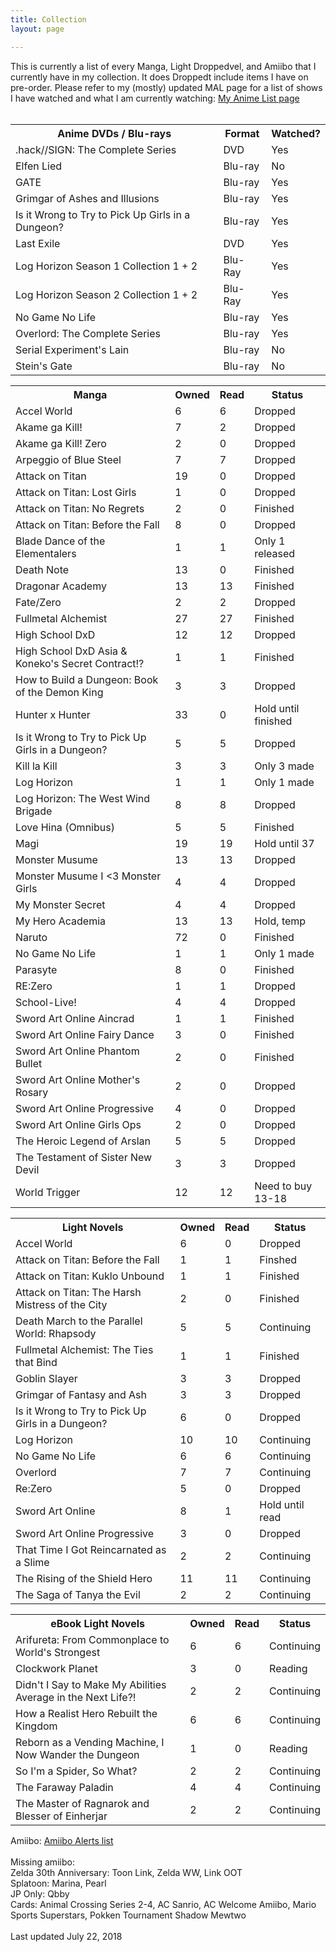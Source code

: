 ```yaml
---
title: Collection
layout: page

---
```

<p>This is currently a list of every Manga, Light Droppedvel, and Amiibo that I currently have in my collection. It does Droppedt include items I have on pre-order. Please refer to my (mostly) updated MAL page for a list of shows I have watched and what I am currently watching:
<a href="https://myanimelist.net/animelist/OtakuShowboat">My Anime List page</a>
<br />
<br />
<table id="Anime">
	<tr>
		<th>Anime DVDs / Blu-rays</th>
		<th>Format</th>
		<th>Watched?</th>
	</tr>
	<tr>
		<td>.hack//SIGN: The Complete Series</td>
		<td>DVD</td>
		<td>Yes</td>
	</tr>
	<tr>
		<td>Elfen Lied</td>
		<td>Blu-ray</td>
		<td>No</td>
	</tr>
	<tr>
		<td>GATE</td>
		<td>Blu-ray</td>
		<td>Yes</td>
	</tr>
	<tr>
		<td>Grimgar of Ashes and Illusions</td>
		<td>Blu-ray</td>
		<td>Yes</td>
	</tr>
	<tr>
		<td>Is it Wrong to Try to Pick Up Girls in a Dungeon?</td>
		<td>Blu-ray</td>
		<td>Yes</td>
	</tr>
	<tr>
		<td>Last Exile</td>
		<td>DVD</td>
		<td>Yes</td>
	</tr>
	<tr>
		<td>Log Horizon Season 1 Collection 1 + 2</td>
		<td>Blu-Ray</td>
		<td>Yes</td>
	</tr>
	<tr>
		<td>Log Horizon Season 2 Collection 1 + 2</td>
		<td>Blu-Ray</td>
		<td>Yes</td>
	</tr>
	<tr>
		<td>No Game No Life</td>
		<td>Blu-ray</td>
		<td>Yes</td>
	</tr>
	<tr>
		<td>Overlord: The Complete Series</td>
		<td>Blu-ray</td>
		<td>Yes</td>
	</tr>
	<tr>
		<td>Serial Experiment's Lain</td>
		<td>Blu-ray</td>
		<td>No</td>
	</tr>
	<tr>
		<td>Stein's Gate</td>
		<td>Blu-ray</td>
		<td>No</td>
	</tr>
</table>

<table id="Manga">
	<tr>
		<th>Manga</th>
		<th>Owned</th>
		<th>Read</th>
		<th>Status</th>
	</tr>
	<tr>
		<td>Accel World</td>
		<td>6</td>
		<td>6</td>
		<td>Dropped</td>
	</tr>
	<tr>
		<td>Akame ga Kill!</td>
		<td>7</td>
		<td>2</td>
		<td>Dropped</td>
	</tr>
	<tr>
		<td>Akame ga Kill! Zero</td>
		<td>2</td>
		<td>0</td>
		<td>Dropped</td>
	</tr>
	<tr>
		<td>Arpeggio of Blue Steel</td>
		<td>7</td>
		<td>7</td>
		<td>Dropped</td>
	</tr>
	<tr>
		<td>Attack on Titan</td>
		<td>19</td>
		<td>0</td>
		<td>Dropped</td>
	</tr>
	<tr>
		<td>Attack on Titan: Lost Girls</td>
		<td>1</td>
		<td>0</td>
		<td>Dropped</td>
	</tr>
	<tr>
		<td>Attack on Titan: No Regrets</td>
		<td>2</td>
		<td>0</td>
		<td>Finished</td>
	</tr>
	<tr>
		<td>Attack on Titan: Before the Fall</td>
		<td>8</td>
		<td>0</td>
		<td>Dropped</td>
	</tr>
	<tr>
		<td>Blade Dance of the Elementalers</td>
		<td>1</td>
		<td>1</td>
		<td>Only 1 released</td>
	</tr>
	<tr>
		<td>Death Note</td>
		<td>13</td>
		<td>0</td>
		<td>Finished</td>
	</tr>
	<tr>
		<td>Dragonar Academy</td>
		<td>13</td>
		<td>13</td>
		<td>Finished</td>
	</tr>
	<tr>
		<td>Fate/Zero</td>
		<td>2</td>
		<td>2</td>
		<td>Dropped</td>
	</tr>
	<tr>
		<td>Fullmetal Alchemist</td>
		<td>27</td>
		<td>27</td>
		<td>Finished</td>
	</tr>
	<tr>
		<td>High School DxD</td>
		<td>12</td>
		<td>12</td>
		<td>Dropped</td>
	</tr>
	<tr>
		<td>High School DxD Asia &amp; Koneko's Secret Contract!?</td>
		<td>1</td>
		<td>1</td>
		<td>Finished</td>
	</tr>
	<tr>
		<td>How to Build a Dungeon: Book of the Demon King</td>
		<td>3</td>
		<td>3</td>
		<td>Dropped</td>
	</tr>
	<tr>
		<td>Hunter x Hunter</td>
		<td>33</td>
		<td>0</td>
		<td>Hold until finished</td>
	</tr>
	<tr>
		<td>Is it Wrong to Try to Pick Up Girls in a Dungeon?</td>
		<td>5</td>
		<td>5</td>
		<td>Dropped</td>
	</tr>
	<tr>
		<td>Kill la Kill</td>
		<td>3</td>
		<td>3</td>
		<td>Only 3 made</td>
	</tr>
	<tr>
		<td>Log Horizon</td>
		<td>1</td>
		<td>1</td>
		<td>Only 1 made</td>
	</tr>
	<tr>
		<td>Log Horizon: The West Wind Brigade</td>
		<td>8</td>
		<td>8</td>
		<td>Dropped</td>
	</tr>
	<tr>
		<td>Love Hina (Omnibus)</td>
		<td>5</td>
		<td>5</td>
		<td>Finished</td>
	</tr>
	<tr>
		<td>Magi</td>
		<td>19</td>
		<td>19</td>
		<td>Hold until 37</td>
	</tr>
	<tr>
		<td>Monster Musume</td>
		<td>13</td>
		<td>13</td>
		<td>Dropped</td>
	</tr>
	<tr>
		<td>Monster Musume I &lt;3 Monster Girls</td>
		<td>4</td>
		<td>4</td>
		<td>Dropped</td>
	</tr>
	<tr>
		<td>My Monster Secret</td>
		<td>4</td>
		<td>4</td>
		<td>Dropped</td>
	</tr>
	<tr>
		<td>My Hero Academia</td>
		<td>13</td>
		<td>13</td>
		<td>Hold, temp</td>
	</tr>
	<tr>
		<td>Naruto</td>
		<td>72</td>
		<td>0</td>
		<td>Finished</td>
	</tr>
	<tr>
		<td>No Game No Life</td>
		<td>1</td>
		<td>1</td>
		<td>Only 1 made</td>
	</tr>
	<tr>
		<td>Parasyte</td>
		<td>8</td>
		<td>0</td>
		<td>Finished</td>
	</tr>
	<tr>
		<td>RE:Zero</td>
		<td>1</td>
		<td>1</td>
		<td>Dropped</td>
	</tr>
	<tr>
		<td>School-Live!</td>
		<td>4</td>
		<td>4</td>
		<td>Dropped</td>
	</tr>
	<tr>
		<td>Sword Art Online Aincrad</td>
		<td>1</td>
		<td>1</td>
		<td>Finished</td>
	</tr>
	<tr>
		<td>Sword Art Online Fairy Dance</td>
		<td>3</td>
		<td>0</td>
		<td>Finished</td>
	</tr>
	<tr>
		<td>Sword Art Online Phantom Bullet</td>
		<td>2</td>
		<td>0</td>
		<td>Finished</td>
	</tr>
	<tr>
		<td>Sword Art Online Mother's Rosary</td>
		<td>2</td>
		<td>0</td>
		<td>Dropped</td>
	</tr>
	<tr>
		<td>Sword Art Online Progressive</td>
		<td>4</td>
		<td>0</td>
		<td>Dropped</td>
	</tr>
	<tr>
		<td>Sword Art Online Girls Ops</td>
		<td>2</td>
		<td>0</td>
		<td>Dropped</td>
	</tr>
	<tr>
		<td>The Heroic Legend of Arslan</td>
		<td>5</td>
		<td>5</td>
		<td>Dropped</td>
	</tr>
	<tr>
		<td>The Testament of Sister New Devil</td>
		<td>3</td>
		<td>3</td>
		<td>Dropped</td>
	</tr>
	<tr>
		<td>World Trigger</td>
		<td>12</td>
		<td>12</td>
		<td>Need to buy 13-18</td>
	</tr>
</table>

<table id="LNs">
	<tr>
		<th>Light Novels</th>
		<th>Owned</th>
		<th>Read</th>
		<th>Status</th>
	</tr>
	<tr>
		<td>Accel World</td>
		<td>6</td>
		<td>0</td>
		<td>Dropped</td>
	</tr>
	<tr>
		<td>Attack on Titan: Before the Fall</td>
		<td>1</td>
		<td>1</td>
		<td>Finshed</td>
	</tr>
	<tr>
		<td>Attack on Titan: Kuklo Unbound</td>
		<td>1</td>
		<td>1</td>
		<td>Finished</td>
	</tr>
	<tr>
		<td>Attack on Titan: The Harsh Mistress of the City</td>
		<td>2</td>
		<td>0</td>
		<td>Finished</td>
	</tr>
	<tr>
		<td>Death March to the Parallel World: Rhapsody</td>
		<td>5</td>
		<td>5</td>
		<td>Continuing</td>
	</tr>
	<tr>
		<td>Fullmetal Alchemist: The Ties that Bind</td>
		<td>1</td>
		<td>1</td>
		<td>Finished</td>
	</tr>
	<tr>
		<td>Goblin Slayer</td>
		<td>3</td>
		<td>3</td>
		<td>Dropped</td>
	</tr>
	<tr>
		<td>Grimgar of Fantasy and Ash</td>
		<td>3</td>
		<td>3</td>
		<td>Dropped</td>
	</tr>
	<tr>
		<td>Is it Wrong to Try to Pick Up Girls in a Dungeon?</td>
		<td>6</td>
		<td>0</td>
		<td>Dropped</td>
	<tr>
		<td>Log Horizon</td>
		<td>10</td>
		<td>10</td>
		<td>Continuing</td>
	</tr>
	<tr>
		<td>No Game No Life</td>
		<td>6</td>
		<td>6</td>
		<td>Continuing</td>
	</tr>
	<tr>
		<td>Overlord</td>
		<td>7</td>
		<td>7</td>
		<td>Continuing</td>
	</tr>
	<tr>
		<td>Re:Zero</td>
		<td>5</td>
		<td>0</td>
		<td>Dropped</td>
	</tr>
	<tr>
		<td>Sword Art Online</td>
		<td>8</td>
		<td>1</td>
		<td>Hold until read</td>
	</tr>
	<tr>
		<td>Sword Art Online Progressive</td>
		<td>3</td>
		<td>0</td>
		<td>Dropped</td>
	</tr>
	<tr>
		<td>That Time I Got Reincarnated as a Slime</td>
		<td>2</td>
		<td>2</td>
		<td>Continuing</td>
	</tr>
	<tr>
		<td>The Rising of the Shield Hero</td>
		<td>11</td>
		<td>11</td>
		<td>Continuing</td>
	</tr>
	<tr>
		<td>The Saga of Tanya the Evil</td>
		<td>2</td>
		<td>2</td>
		<td>Continuing</td>
	</tr>
</table>

<table id="eBooks">
	<tr>
		<th>eBook Light Novels</th>
		<th>Owned</th>
		<th>Read</th>
		<th>Status</th>
	</tr>
	<tr>
		<td>Arifureta: From Commonplace to World's Strongest</td>
		<td>6</td>
		<td>6</td>
		<td>Continuing</td>
	</tr>
	<tr>
		<td>Clockwork Planet</td>
		<td>3</td>
		<td>0</td>
		<td>Reading</td>
	</tr>
	<tr>
		<td>Didn't I Say to Make My Abilities Average in the Next Life?!</td>
		<td>2</td>
		<td>2</td>
		<td>Continuing</td>
	</tr>
	<tr>
		<td>How a Realist Hero Rebuilt the Kingdom</td>
		<td>6</td>
		<td>6</td>
		<td>Continuing</td>
	</tr>
    <tr>
        <td>Reborn as a Vending Machine, I Now Wander the Dungeon</td>
        <td>1</td>
        <td>0</td>
        <td>Reading</td>
    </tr>
	<tr>
		<td>So I'm a Spider, So What?</td>
		<td>2</td>
		<td>2</td>
		<td>Continuing</td>
	</tr>
	<tr>
		<td>The Faraway Paladin</td>
		<td>4</td>
		<td>4</td>
		<td>Continuing</td>
	</tr>
	<tr>
		<td>The Master of Ragnarok and Blesser of Einherjar</td>
		<td>2</td>
		<td>2</td>
		<td>Continuing</td>
	</tr>
</table>

Amiibo:
<a href="https://www.amiiboalerts.com/user/OtakuShowboat" target="_blank" rel="Droppedopener">Amiibo Alerts list</a>
<br />
<br />
Missing amiibo:<br />
Zelda 30th Anniversary: Toon Link, Zelda WW, Link OOT<br />
Splatoon: Marina, Pearl<br />
JP Only: Qbby<br />
Cards: Animal Crossing Series 2-4, AC Sanrio, AC Welcome Amiibo, Mario Sports Superstars, Pokken Tournament Shadow Mewtwo<br />
<br />
Last updated July 22, 2018 </p>